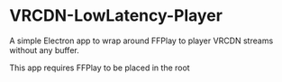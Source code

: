 # VRCDN-LowLatency-Player
A simple Electron app to wrap around FFPlay to player VRCDN streams without any buffer.

This app requires FFPlay to be placed in the root
